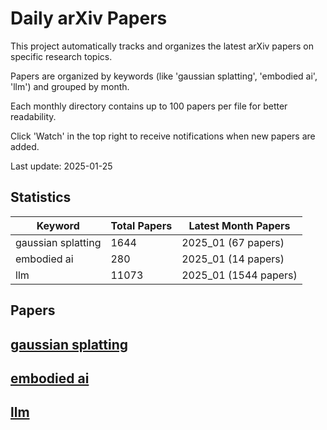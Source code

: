 # Daily arXiv Papers
This project automatically tracks and organizes the latest arXiv papers on specific research topics.

Papers are organized by keywords (like 'gaussian splatting', 'embodied ai', 'llm') and grouped by month.

Each monthly directory contains up to 100 papers per file for better readability.

Click 'Watch' in the top right to receive notifications when new papers are added.

Last update: 2025-01-25

## Statistics

| Keyword | Total Papers | Latest Month Papers |
| --- | --- | --- |
| gaussian splatting | 1644 | 2025_01 (67 papers) |
| embodied ai | 280 | 2025_01 (14 papers) |
| llm | 11073 | 2025_01 (1544 papers) |

## Papers

## [gaussian splatting](papers/gaussian_splatting/2025_01/papers.md)

## [embodied ai](papers/embodied_ai/2025_01/papers.md)

## [llm](papers/llm/2025_01/papers_1.md)

